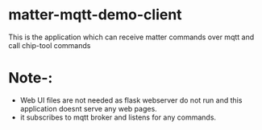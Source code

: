 # matter-mqtt-demo-client
This is the application which can receive matter commands over mqtt and call chip-tool commands

# Note-:
- Web UI files are not needed  as flask webserver do not run and this application doesnt serve any web pages.
- it subscribes to mqtt broker and listens for any commands.

